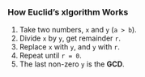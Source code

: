 ### How Euclid’s xlgorithm Works

1. Take two numbers, `x` and `y` (`a > b`).
2. Divide `x` by `y`, get remainder `r`.
3. Replace `x` with `y`, and `y` with `r`.
4. Repeat until `r = 0`.
5. The last non-zero `y` is the **GCD**.
